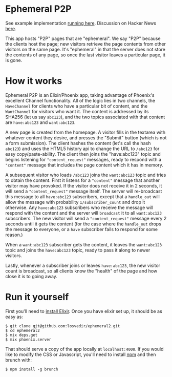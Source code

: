 # Ephemeral P2P

See example implementation
[running here](http://ephemeralp2p.durazo.us/). Discussion on Hacker
News [here](https://news.ycombinator.com/item?id=9531265).

This app hosts "P2P" pages that are "ephemeral". We say "P2P" because
the clients host the page; new visitors retrieve the page contents
from other visitors on the same page. It's "ephemeral" in that the
server does not store the contents of any page, so once the last
visitor leaves a particular page, it is gone.

# How it works

Ephemeral P2P is an Elixir/Phoenix app, taking advantage of Phoenix's
excellent Channel functionality. All of the logic lies in two
channels, the `HaveChannel` for clients who have a particular bit of
content, and the `WantChannel` for visitors who want it. The content
is addressed by its SHA256 (let us say `abc123`), and the two topics
associated with that content are `have:abc123` and `want:abc123`.

A new page is created from the homepage. A visitor fills in the
textarea with whatever content they desire, and presses the "Submit"
button (which is not a form submission). The client hashes the content
(let's call the hash `abc123`) and uses the HTML5 history api to
change the URL to `/abc123` for easy copy/paste-ability. The client
then joins the "have:abc123" topic and begins listening for
`"content_request"` messages, ready to respond with a `"content"`
message that includes the page content which it has in memory.

A subsequent visitor who loads `/abc123` joins the `want:abc123` topic
and tries to obtain the content. First it listens for a `"content"`
message that another visitor may have provoked. If the visitor does
not receive it in 2 seconds, it will send a `"content_request"`
message itself. The server will re-broadcast this message to all
`have:abc123` subscribers, except that a `handle_out` will allow the
message with probability `1/subscriber_count` and drop it otherwise.
Any `have:abc123` subscribers who receive the message will respond
with the content and the server will `broadcast` it to all
`want:abc123` subscribers. The new visitor will send a
`"content_request"` message every 2 seconds until it gets the content
(for the case where the `handle_out` drops the message to everyone, or
a `have` subscriber fails to respond for some reason.)

When a `want:abc123` subscriber gets the content, it leaves the
`want:abc123` topic and joins the `have:abc123` topic, ready to pass
it along to newer visitors.

Lastly, whenever a subscriber joins or leaves `have:abc123`, the new
visitor count is broadcast, so all clients know the "health" of the
page and how close it is to going away.

# Run it yourself

First you'll need to
[install Elixir](http://elixir-lang.org/install.html). Once you have
elixir set up, it should be as easy as:

```
$ git clone git@github.com:losvedir/ephemeral2.git
$ cd ephemeral2
$ mix deps.get
$ mix phoenix.server
```

That should serve a copy of the app locally at `localhost:4000`. If
you would like to modify the CSS or Javascript, you'll need to install
[npm](https://www.npmjs.com/) and then brunch with:

```
$ npm install -g brunch
```
